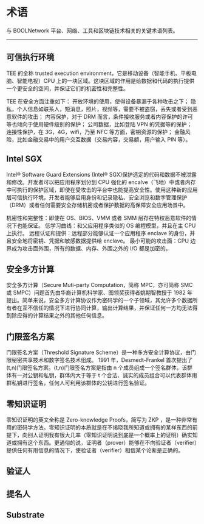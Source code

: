 # 术语

与 BOOLNetwork 平台、网络、工具和区块链技术相关的关键术语列表。

---

## 可信执行环境

TEE 的全称 trusted execution environment，它是移动设备（智能手机、平板电脑、智能电视）CPU 上的一块区域。这块区域的作用是给数据和代码的执行提供一个更安全的空间，并保证它们的机密性和完整性。

TEE 在安全方面注重如下： 开放环境的使用，使得设备暴漏于各种攻击之下； 隐私，个人信息如联系人，短消息，照片，视频等，需要不被盗窃，丢失或者受到恶意软件的攻击； 内容保护，对于 DRM 而言，条件接收服务或者内容保护的许可等也倾向于使用硬件级别的保护； 公司数据，比如登陆 VPN 的凭据等的保护； 连接性保护，在 3G，4G，wifi，乃至 NFC 等方面，密钥资源的保护； 金融风险，比如金融交易中的用户交互数据（交易内容，交易额，用户输入 PIN 等）。

## Intel SGX

Intel® Software Guard Extensions (Intel® SGX)保护选定的代码和数据不被泄露和修改。开发者可以把应用程序划分到 CPU 强化的 encalve（飞地）中或者内存中可执行的保护区域，即使在受攻击的平台中也能提高安全性。使用这种新的应用层可信执行环境，开发者能够启用身份和记录隐私、安全浏览和数字管理保护（DRM）或者任何需要安全存储机密或者保护数据的高保障安全应用场景中。

机密性和完整性：即使在 OS、BIOS、VMM 或者 SMM 层存在特权恶意软件的情况下也能保证。 低学习曲线：和父应用程序类似的 OS 编程模型，并且在主 CPU 上执行。 远程认证和提供：远程部分能够认证一个应用程序 enclave 的身份，并且安全地将密钥、凭据和敏感数据提供给 enclave。 最小可能的攻击面：CPU 边界成为攻击面外围，所有的数据、内存、外围之外的 I/O 都是加密的。

## 安全多方计算

安全多方计算（Secure Muti-party Computation，简称 MPC，亦可简称 SMC 或 SMPC）问题首先由华裔计算机科学家、图领奖获得者姚期智教授于 1982 年提出。简单来说，安全多方计算协议作为密码学的一个子领域，其允许多个数据所有者在互不信任的情况下进行协同计算，输出计算结果，并保证任何一方均无法得到除应得的计算结果之外的其他任何信息。

## 门限签名方案

门限签名方案（Threshold Signature Scheme）是一种多方安全计算协议，由门限秘密共享技术和数字签名技术组成。 1991 年，Desmedt-Frankel 首次提出了(t,n)门限签名方案。(t,n)门限签名方案是指由 n 个成员组成一个签名群体，该群体有一对公钥和私钥，群体内大于等于 t 个合法、诚实的成员组合可以代表群体用群私钥进行签名，任何人可利用该群体的公钥进行签名验证。

## 零知识证明

零知识证明的英文全称是 Zero-knowledge Proofs，简写为 ZKP ，是一种非常有用的密码学方法。零知识证明的本质就是在不揭晓我所知道或拥有的某样东西的前提下，向别人证明我有很大几率（零知识证明说到底是一个概率上的证明）确实知道或拥有这个东西。更通俗的说，证明者（prover）能够在不向验证者（verifier）提供任何有用信息的情况下，使验证者（verifier）相信某个论断是正确的。

## 验证人

## 提名人

## Substrate